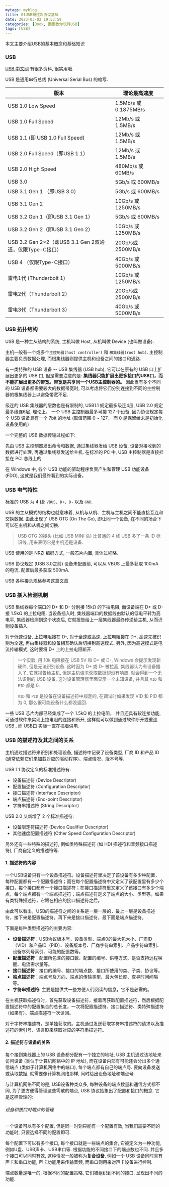 ```yaml
---
mytags: myblog
title: 01USB概述及协议基础
date: 2023-03-02 19:53:59
categories: [Book, 圈圈教你玩转USB]
tags: [USB]
---
```


本文主要介绍USB的基本概念和基础知识
<!-- more -->


### USB 

[USB 中文网](https://www.usbzh.com/) 有很多资料, 很实用哦.

USB 是通用串行总线 (Universal Serial Bus) 的缩写.


| 版本                                                     | 理论最高速度          |
| -------------------------------------------------------- | --------------------- |
| USB 1.0 Low Speed                                        | 1.5Mb/s 或 0.1875MB/s |
| USB 1.0 Full Speed                                       | 12Mb/s 或 1.5MB/s     |
| USB 1.1 (即 USB 1.0 Full Speed)                          | 12Mb/s 或 1.5MB/s     |
| USB 2.0 Full Speed（即USB 1.1）                          | 12Mb/s 或 1.5MB/s     |
| USB 2.0 High Speed                                       | 480Mb/s 或 60MB/s     |
| USB 3.0                                                  | 5Gb/s 或 600MB/s      |
| USB 3.1 Gen 1 （即USB 3.0）                              | 5Gb/s 或 600MB/s      |
| USB 3.1 Gen 2                                            | 10Gb/s 或 1250MB/s    |
| USB 3.2 Gen 1（即USB 3.1 Gen 1）                         | 5Gb/s 或 600MB/s      |
| USB 3.2 Gen 2（即USB 3.1 Gen 2）                         | 10Gb/s 或 1250MB/s    |
| USB 3.2 Gen 2×2（即USB 3.1 Gen 2双通道，仅限Type-C接口） | 20Gb/s或2500MB/s      |
| USB 4 （仅限Type-C接口）                                 | 40Gb/s 或 5000MB/s    |
| 雷电1代 (Thunderbolt 1)                                  | 10Gb/s 或 1250MB/s    |
| 雷电2代（Thunderbolt 2）                                 | 20Gb/s或2500MB/s      |
| 雷电3代（Thunderbolt 3）                                 | 40Gb/s 或 5000MB/s    |

### USB 拓扑结构

USB 是一种主从结构的系统, 主机叫做 Host, 从机叫做 Device (也叫做设备).

主机一般有一个或多个`主控制器(host controller)` 和 `根集线器(root hub)`. 主控制器主要负责数据处理, 而根集线器则提供主机和设备之间的接口和通路.

有一类特殊的 USB 设备 -- USB 集线器 (USB hub), 它可以在原有的 USB 口上扩展出更多的 USB 口, 但是需要注意的是: **集线器只能扩展出更多接口的USB口，而不能扩展出更多的带宽。带宽是共享同一个USB主控制器的。** 因此当有多个不同的 USB 设备都需要较大的数据带宽时, 可以考虑将它们分别连接到不同的主控制器的根集线器上以避免带宽不足.

级连的 USB 集线器的层数也是有限制的, USB1.1 规定最多级连4层, USB 2.0 规定最多级连6层. 理论上， 一个 USB 主控制器最多可接 127 个设备, 因为协议规定每个 USB 设备具有一个 7bit 的地址 (取值范围 0 ~ 127， 而 0 是保留给未是初始化设备使用的)

一个完整的 USB 数据传输过程如下:

先由 USB 主控制器发出命令和数据, 通过集线器发给 USB 设备, 设备对接收到的数据进行处理, 再通过集线器发送给主机. 在标准的 PC 中, USB 主控制器是直接挂接在 PCI 总线上的.

在 Windows 中, 各个 USB 功能的驱动程序负责产生和管理 USB 功能设备 (FDO), 这就是我们最终看到的实际设备。

### USB 电气特性

标准的 USB 为 4 线: `VBUS`、`D+`、`D-` 以及 `GND`.

USB 的主从模式的结构也就意味着, 从机与从机、主机与主机之间不能直接互连和交换数据. 由此出现了 USB OTG (On The Go), 即让同一个设备, 在不同的场合下可以在主机和从机之间切换. 

> USB OTG 的接头 (比如 USB MINI 头) 比普通的 4 线 USB 多了一条 ID 标识线, 用来表明它是主机还是设备.

USB 使用的是 NRZI 编码方式, 一般芯片内置, 具体过程略.

USB 协议规定 (USB 3.0之前) 设备未配置前, 可以从 VBUS 上最多获取 100mA 的电流, 配置后最多获取 500mA.


USB 各种接头规格参考这篇[文章](https://zhuanlan.zhihu.com/p/447595295)

### USB 插入检测机制

USB 集线器每个端口的 D+ 和 D- 分别接 15kΩ 的下拉电阻, 而设备端在 D+ 或 D- 接 1.5kΩ 的上拉电阻. 当设备插入时, 集线器端口的数据线由默认的低电平转为高电平, 集线器检测到这个状态后, 它就报告给上一层集线器最终传递给主机, 从而识别设备插入.

对于低速设备, 上拉电阻接在 D-, 对于全速或高速, 上拉电阻接在 D+, 高速先被识别为全速, 再由集线器和设备相互确认后切换到高速模式. 另外, 因为高速模式是电流传输模式, 这时要将 D+ 上的上拉电阻断开.

> 一个实验, 用 10k 电阻接在 USB 5V  和 D+  或 D-, Windows 会提示发现新硬件, 但是无法识别设备. 这时因为 D+ 或 D- 被拉高, 集线器认为有设备插入了,  它就报告给主机, 但是主机请求获取数据却没有响应, 就会得到一个无法识别的 USB 设备. 这时设备管理器里面显示一个未知设备, 并且其 `VID` 和 `PID` 都是 0.
> 
> `VID` 和 `PID` 是设备在设备描述符中规定的, 在调试时如果发现 VID 和 PID 都为 0, 那么很可能设备什么都没返回.

一些 USB 芯片内部已经集成了一个 1.5kΩ 的上拉电阻， 并且还具有软连接功能, 可通过软件来实现上拉电阻的连接和断开, 这样就可以做到通过软件断开或重连 USB , 而 USB口 实际一直在插着供电. 

### USB 的描述符及其之间的关系

主机通过描述符来识别和处理设备, 描述符中记录了设备类型, 厂商 ID 和产品 ID (通常依赖它们来加载对应的驱动程序)、端点情况、版本号等.

USB 1.1 协议定义的标准描述符有:

* 设备描述符 (Device Descriptor)
* 配置描述符 (Configuration Descriptor)
* 接口描述符 (Interface Descriptor)
* 端点描述符 (End-point Descriptor)
* 字符串描述符 (String Descriptor)

USB 2.0 又新增了 2 个标准描述符:

* 设备限定符描述符 (Device Qualifier Descriptor)
* 其他速度配置描述符 (Other Speed Configuration Descriptor)

另外还有一些特殊的描述符, 例如类特殊描述符 (如 HDI 描述符和音频接口描述符), 厂商自定义的描述符等.

#### 1. 描述符的内容

一个USB设备只有一个设备描述符。设备描述符里决定了该设备有多少种配置，每种配置都有一个配置描述符；而在每个配置描述符中又定义了该配置里有多少个接口，每个接口都有一个接口描述符；在接口描述符里又定义了该接口有多少个端点，每个端点都有一个端点描述符；端点描述符定义了端点的大小、类型等。如果有类特殊描述符，它跟在相应的接口描述符之后。

由此可以看出，USB的描述符之间的关系是一层一层的，最上一层是设备描述符，接下来是配置描述符，再下来是接口描述符，最下面是端点描述符。

下面是每种类型描述符的主要内容:

* **设备描述符**：USB协议版本号、设备类型、端点0的最大包大小、厂商ID（VID）和产品ID（PID）、设备版本号、厂商字符串索引、产品字符串索引、设备序列号索引、可能的配置数等。
* **配置描述符**：配置所包含的接口数、配置的编号、供电方式、是否支持远程唤醒、电流需求量等。
* **接口描述符**：接口的编号、接口的端点数、接口所使用的类、子类、协议等。
* **端点描述符**：端点号及方向、端点的传输类型、最大包长度、查寻时间间隔等。
* **字符串描述符**: 主要是提供共一些方便人们阅读的信息，它不是必需的。

在主机获取描述符时，首先获取设备描述符，接着再获取配置描述符，然后根据配置描述符中的配置集合的总长度，一次将配置描述符、接口描述符、类特殊描述符（如果有）、端点描述符一次读回。

对于字符串描述符，是单独获取的。主机通过发送获取字符串描述符的请求以及描述符的索引号、语言ID来获取对应的字符串描述符。

#### 2. 描述符与设备的关系

每个接到集线器上的 USB 设备都分配有一个独立的地址, USB 主机通过该地址来访问设备 (类似于计算机网络中的 IP 地址), 而在设备内部有可能还会分出多个通信端点 (类似于计算机网络中的端口), 每个端点都有自己的端点号. 要向设备发送或读取数据, 就需要像计算机网络那样, 同时给出设备地址和端点号.

与计算机网络不同的是, USB设备种类众多, 每种设备的端点数量和通信方式都不同, 为了更方便得管理这些零散的端点, USB 协议抽象出了配置和接口的概念. 它是这样管理的:

###### 设备和接口对端点的管理

一个设备可以有多个配置, 但是同一时刻只能有一个配置有效, 当我们需要不同的功能时, 只要选择不同的配置即可.

每个配置下可以有多个接口, 每个接口就是一些端点的集合, 它被定义为一种功能, 例如U盘、USB声卡、USB串口等. 根据功能的不同接口下的端点数也不同. 并且多个接口可以同时有效, 这种情况一般被称为**复合设备**, 例如一个 USB 设备同时具有声卡和串口功能, 声卡功能用来传输音频, 而串口则用来对声卡设备进行控制.

端点数量是唯一的, 根据不同的配置策略, 它们被组织到不同的接口, 呈现出不同的功能.

